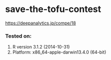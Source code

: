 # save-the-tofu-contest
https://deepanalytics.jp/compe/18

### Tested on:
1.  R version 3.1.2 (2014-10-31)
2.  Platform: x86_64-apple-darwin13.4.0 (64-bit)

